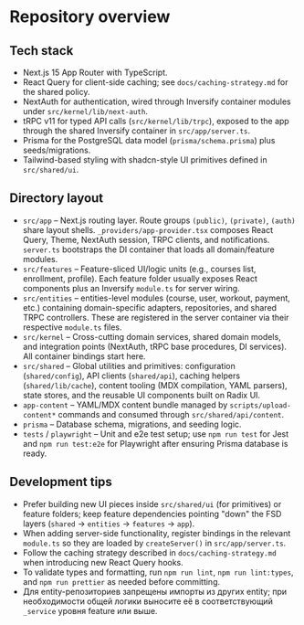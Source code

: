 # Repository overview

## Tech stack
- Next.js 15 App Router with TypeScript.
- React Query for client-side caching; see `docs/caching-strategy.md` for the shared policy.
- NextAuth for authentication, wired through Inversify container modules under `src/kernel/lib/next-auth`.
- tRPC v11 for typed API calls (`src/kernel/lib/trpc`), exposed to the app through the shared Inversify container in `src/app/server.ts`.
- Prisma for the PostgreSQL data model (`prisma/schema.prisma`) plus seeds/migrations.
- Tailwind-based styling with shadcn-style UI primitives defined in `src/shared/ui`.

## Directory layout
- `src/app` – Next.js routing layer. Route groups `(public)`, `(private)`, `(auth)` share layout shells. `_providers/app-provider.tsx` composes React Query, Theme, NextAuth session, TRPC clients, and notifications. `server.ts` bootstraps the DI container that loads all domain/feature modules.
- `src/features` – Feature-sliced UI/logic units (e.g., courses list, enrollment, profile). Each feature folder usually exposes React components plus an Inversify `module.ts` for server wiring.
- `src/entities` – entities-level modules (course, user, workout, payment, etc.) containing domain-specific adapters, repositories, and shared TRPC controllers. These are registered in the server container via their respective `module.ts` files.
- `src/kernel` – Cross-cutting domain services, shared domain models, and integration points (NextAuth, tRPC base procedures, DI services). All container bindings start here.
- `src/shared` – Global utilities and primitives: configuration (`shared/config`), API clients (`shared/api`), caching helpers (`shared/lib/cache`), content tooling (MDX compilation, YAML parsers), state stores, and the reusable UI components built on Radix UI.
- `app-content` – YAML/MDX content bundle managed by `scripts/upload-content*` commands and consumed through `src/shared/api/content`.
- `prisma` – Database schema, migrations, and seeding logic.
- `tests` / `playwright` – Unit and e2e test setup; use `npm run test` for Jest and `npm run test:e2e` for Playwright after ensuring Prisma database is ready.

## Development tips
- Prefer building new UI pieces inside `src/shared/ui` (for primitives) or feature folders; keep feature dependencies pointing "down" the FSD layers (`shared` → `entities` → `features` → `app`).
- When adding server-side functionality, register bindings in the relevant `module.ts` so they are loaded by `createServer()` in `src/app/server.ts`.
- Follow the caching strategy described in `docs/caching-strategy.md` when introducing new React Query hooks.
- To validate types and formatting, run `npm run lint`, `npm run lint:types`, and `npm run prettier` as needed before committing.
- Для entity-репозиториев запрещены импорты из других entity; при необходимости общей логики выносите её в соответствующий `_service` уровня feature или выше.
